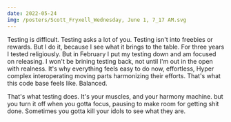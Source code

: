 ```yaml
---
date: 2022-05-24
img: /posters/Scott_Fryxell_Wednesday, June 1, 7_17 AM.svg
---
```


Testing is difficult. Testing asks a lot of you. Testing isn't into freebies or rewards. But I do it, because I see what it brings to the table. For three years I tested religiously. But in February I put my testing down and am focused on releasing. I won't be brining testing back, not until I'm out in the open with realness. It's why everything feels easy to do now, effortless, Hyper complex interoperating moving parts harmonizing their efforts. That's what this code base feels like. Balanced.

That's what testing does. It's your muscles, and your harmony machine. but you turn it off when you gotta focus, pausing to make room for getting shit done. Sometimes you gotta kill your idols to see what they are.
